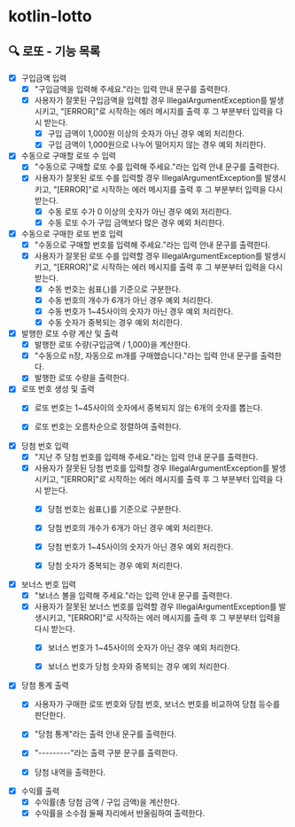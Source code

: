 # kotlin-lotto

## 🔍 로또 - 기능 목록

- [x] 구입금액 입력
    - [x] "구입금액을 입력해 주세요."라는 입력 안내 문구를 출력한다.
    - [x] 사용자가 잘못된 구입금액을 입력할 경우 IllegalArgumentException를 발생시키고, "[ERROR]"로 시작하는 에러 메시지를 출력 후 그 부분부터 입력을 다시 받는다.
        - [x] 구입 금액이 1,000원 이상의 숫자가 아닌 경우 예외 처리한다.
        - [x] 구입 금액이 1,000원으로 나누어 떨어지지 않는 경우 예외 처리한다.

- [x] 수동으로 구매할 로또 수 입력
  - [x] "수동으로 구매할 로또 수를 입력해 주세요."라는 입력 안내 문구를 출력한다.
  - [x] 사용자가 잘못된 로또 수를 입력할 경우 IllegalArgumentException를 발생시키고, "[ERROR]"로 시작하는 에러 메시지를 출력 후 그 부분부터 입력을 다시 받는다.
    - [x] 수동 로또 수가 0 이상의 숫자가 아닌 경우 예외 처리한다.
    - [x] 수동 로또 수가 구입 금액보다 많은 경우 예외 처리한다.

- [x] 수동으로 구매한 로또 번호 입력
  - [x] "수동으로 구매할 번호를 입력해 주세요."라는 입력 안내 문구를 출력한다.
  - [x] 사용자가 잘못된 로또 수를 입력할 경우 IllegalArgumentException를 발생시키고, "[ERROR]"로 시작하는 에러 메시지를 출력 후 그 부분부터 입력을 다시 받는다.
    - [x] 수동 번호는 쉼표(,)를 기준으로 구분한다.
    - [x] 수동 번호의 개수가 6개가 아닌 경우 예외 처리한다.
    - [x] 수동 번호가 1~45사이의 숫자가 아닌 경우 예외 처리한다.
    - [x] 수동 숫자가 중복되는 경우 예외 처리한다.

- [x] 발행한 로또 수량 계산 및 출력
    - [x] 발행한 로또 수량(구입금액 / 1,000)을 계산한다.
    - [x] "수동으로 n장, 자동으로 m개를 구매했습니다."라는 입력 안내 문구를 출력한다.
    - [x] 발행한 로또 수량을 출력한다.

- [x] 로또 번호 생성 및 출력
    - [x] 로또 번호는 1~45사이의 숫자에서 중복되지 않는 6개의 숫자를 뽑는다.
    - [x] 로또 번호는 오름차순으로 정렬하여 출력한다.


- [x] 당첨 번호 입력
    - [x] "지난 주 당첨 번호를 입력해 주세요."라는 입력 안내 문구를 출력한다.
    - [x] 사용자가 잘못된 당첨 번호를 입력할 경우 IllegalArgumentException를 발생시키고, "[ERROR]"로 시작하는 에러 메시지를 출력 후 그 부분부터 입력을 다시 받는다.
        - [x] 당첨 번호는 쉼표(,)를 기준으로 구분한다.
        - [x] 당첨 번호의 개수가 6개가 아닌 경우 예외 처리한다.
        - [x] 당첨 번호가 1~45사이의 숫자가 아닌 경우 예외 처리한다.
        - [x] 당첨 숫자가 중복되는 경우 예외 처리한다.


- [x] 보너스 번호 입력
    - [x] "보너스 볼을 입력해 주세요."라는 입력 안내 문구를 출력한다.
    - [x] 사용자가 잘못된 보너스 번호를 입력할 경우 IllegalArgumentException를 발생시키고, "[ERROR]"로 시작하는 에러 메시지를 출력 후 그 부분부터 입력을 다시 받는다.
        - [x] 보너스 번호가 1~45사이의 숫자가 아닌 경우 예외 처리한다.
        - [x] 보너스 번호가 당첨 숫자와 중복되는 경우 예외 처리한다.


- [x] 당첨 통계 출력
    - [x] 사용자가 구매한 로또 번호와 당첨 번호, 보너스 번호를 비교하여 당첨 등수를 판단한다.
    - [x] "당첨 통계"라는 출력 안내 문구를 출력한다.
    - [x] "---------"라는 출력 구분 문구를 출력한다.
    - [x] 당첨 내역을 출력한다.


- [x] 수익률 출력
    - [x] 수익률(총 당첨 금액 / 구입 금액)을 계산한다.
    - [x] 수익률을 소수점 둘째 자리에서 반올림하여 출력한다.
